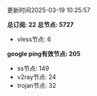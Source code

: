 更新时间2025-03-19 10:25:57

**总订阅: 22**
**总节点: 5727**
- vless节点: 6

**google ping有效节点: 205**
- ss节点: 149
- v2ray节点: 24
- trojan节点: 32
